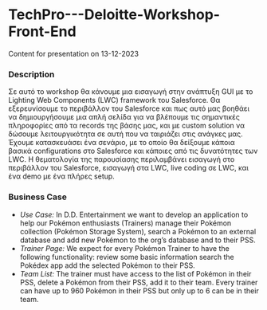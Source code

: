 # TechPro---Deloitte-Workshop-Front-End
Content for presentation on 13-12-2023 

### Description
Σε αυτό το workshop θα κάνουμε μια εισαγωγή στην ανάπτυξη GUI με το Lighting Web Components (LWC) framework του Salesforce. Θα εξερευνίσουμε το περιβάλλον του Salesforce και πως αυτό μας βοηθάει να δημιουργήσουμε μια απλή σελίδα για να βλέπουμε τις σημαντικές πληροφορίες από τα records της βάσης μας, και με custom solution να δώσουμε λειτουργικότητα σε αυτή που να ταιριάζει στις ανάγκες μας. Έχουμε κατασκευάσει ένα σενάριο, με το οποίο θα δείξουμε κάποια βασικά configurations στο Salesforce και κάποιες από τις δυνατότητες των LWC. Η θεματολογία της παρουσίασης περιλαμβάνει εισαγωγή στο περιβάλλον του Salesforce, εισαγωγή στα LWC, live coding σε LWC, και ένα demo με ένα πλήρες setup.

### Business Case
* *Use Case:* 
In D.D. Entertainment we want to develop an application to help our Pokémon enthusiasts (Trainers) manage their Pokémon collection (Pokémon Storage System), search a Pokémon to an external database and add new Pokémon to the org’s database and to their PSS.
* *Trainer Page:* 
  We expect for every Pokémon Trainer to have the following functionality:
  review some basic information
  search the Pokédex app
  add the selected Pokémon to their PSS.
* *Team List:* 
  The trainer must have access to the list of Pokémon in their PSS, delete a Pokémon from their PSS, add it to their team.​
  Every trainer can have up to 960 Pokémon in their PSS but only up to 6 can be in their team.​




